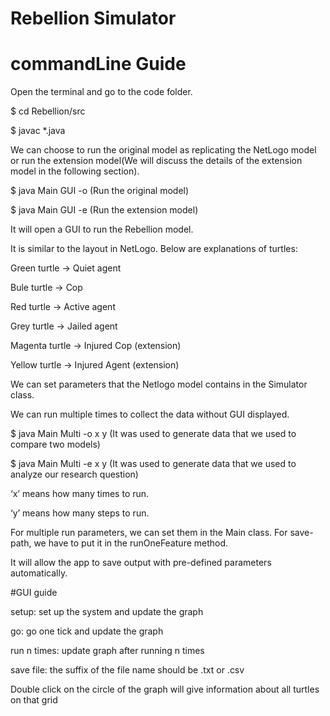 # Rebellion Simulator

# commandLine Guide

Open the terminal and go to the code folder.

$ cd Rebellion/src

$ javac *.java

We can choose to run the original model as replicating the NetLogo model or run the extension model(We will discuss the details of the extension model in the following section). 

$ java Main GUI -o  (Run the original model)

$ java Main GUI -e  (Run the extension model)

It will open a GUI to run the Rebellion model.

It is similar to the layout in NetLogo. Below are explanations of turtles:

Green turtle	 -> Quiet agent

Bule turtle	 -> Cop

Red turtle	 -> Active agent

Grey turtle 	 -> Jailed agent

Magenta turtle -> Injured Cop (extension)

Yellow turtle	 -> Injured Agent (extension)

We can set parameters that the Netlogo model contains in the Simulator class.

We can run multiple times to collect the data without GUI displayed.

$ java Main Multi -o x y    (It was used to generate data that we used to compare two models) 

$ java Main Multi -e x y   (It was used to generate data that we used to analyze our research question) 

‘x’ means how many times to run.

‘y’ means how many steps to run.

For multiple run parameters, we can set them in the Main class. For save-path, we have to put it in the runOneFeature method.

It will allow the app to save output with pre-defined parameters automatically.

#GUI guide

setup: set up the system and update the graph

go: go one tick and update the graph

run n times: update graph after running n times

save file: the suffix of the file name should be .txt or .csv

Double click on the circle of the graph will give information about all turtles on that grid
